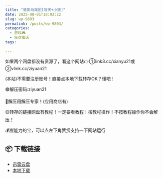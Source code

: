 ```yaml
---
title: "诡影马戏团[啖天+小狼]"
date: 2025-08-01T18:03:22
slug: wp-9803
permalink: /posts/wp-9803/
categories:
  - 游戏🎮
  - 狂欢蜜话
tags:

---
```


如果两个网盘都没有资源了，看这个网站👉①link3.cc/xianyu21或②vlink.cc/ziyuan21

(本站)不需要注册账号！直接点本地下载转存OK？懂吧！

🟢解压密码:ziyuan21

🔵解压用解压专家！(应用商店有)

🟡转存的链接网盘有教程！一定要看教程！按教程操作！不按教程操作你不会解压！

💰🈶能力的宝，可以点左下角赞赏支持一下网站运行

## 📦 下载链接
- [迅雷云盘](https://blziyuan21.com/pay-download/9803?key=406cfb6995&down_id=0)
- [本地下载](https://blziyuan21.com/pay-download/9803?key=406cfb6995&down_id=1)

